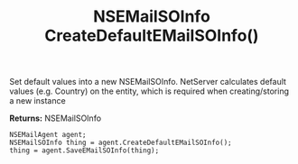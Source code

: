 ﻿---
uid: crmscript_ref_NSEMailAgent_CreateDefaultEMailSOInfo
title: NSEMailSOInfo CreateDefaultEMailSOInfo()
intellisense: NSEMailAgent.CreateDefaultEMailSOInfo
keywords: NSEMailAgent, CreateDefaultEMailSOInfo
so.topic: reference
---
	  
Set default values into a new NSEMailSOInfo.
NetServer calculates default values (e.g. Country) on the entity, which is required when creating/storing a new instance
	  
**Returns:** NSEMailSOInfo

```crmscript
NSEMailAgent agent;
NSEMailSOInfo thing = agent.CreateDefaultEMailSOInfo();
thing = agent.SaveEMailSOInfo(thing);
```

